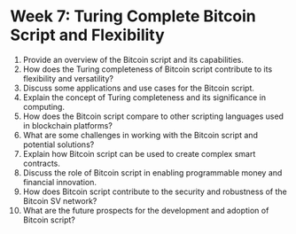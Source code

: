 # Week 7: Turing Complete Bitcoin Script and Flexibility

1. Provide an overview of the Bitcoin script and its capabilities.
2. How does the Turing completeness of Bitcoin script contribute to its flexibility and versatility?
3. Discuss some applications and use cases for the Bitcoin script.
4. Explain the concept of Turing completeness and its significance in computing.
5. How does the Bitcoin script compare to other scripting languages used in blockchain platforms?
6. What are some challenges in working with the Bitcoin script and potential solutions?
7. Explain how Bitcoin script can be used to create complex smart contracts.
8. Discuss the role of Bitcoin script in enabling programmable money and financial innovation.
9. How does Bitcoin script contribute to the security and robustness of the Bitcoin SV network?
10. What are the future prospects for the development and adoption of Bitcoin script?

